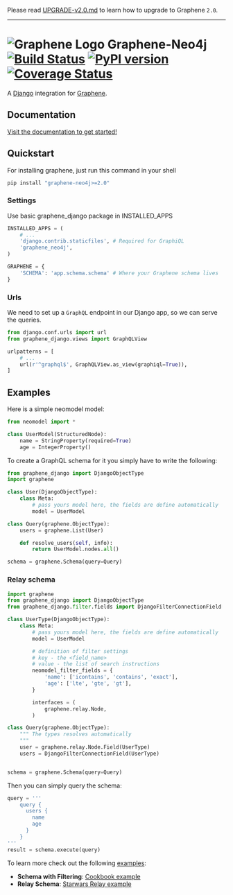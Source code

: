 Please read [UPGRADE-v2.0.md](https://github.com/graphql-python/graphene/blob/master/UPGRADE-v2.0.md) to learn how to upgrade to Graphene `2.0`.

---

# ![Graphene Logo](http://graphene-python.org/favicon.png) Graphene-Neo4j [![Build Status](https://travis-ci.org/graphql-python/graphene-django.svg?branch=master)](https://travis-ci.org/graphql-python/graphene-django) [![PyPI version](https://badge.fury.io/py/graphene-django.svg)](https://badge.fury.io/py/graphene-django) [![Coverage Status](https://coveralls.io/repos/graphql-python/graphene-django/badge.svg?branch=master&service=github)](https://coveralls.io/github/graphql-python/graphene-django?branch=master)


A [Django](https://www.djangoproject.com/) integration for [Graphene](http://graphene-python.org/).

## Documentation

[Visit the documentation to get started!](https://docs.graphene-python.org/projects/django/en/latest/)

## Quickstart

For installing graphene, just run this command in your shell

```bash
pip install "graphene-neo4j>=2.0"
```

### Settings

Use basic graphene_django package in INSTALLED_APPS

```python
INSTALLED_APPS = (
    # ...
    'django.contrib.staticfiles', # Required for GraphiQL
    'graphene_neo4j',
)

GRAPHENE = {
    'SCHEMA': 'app.schema.schema' # Where your Graphene schema lives
}
```

### Urls

We need to set up a `GraphQL` endpoint in our Django app, so we can serve the queries.

```python
from django.conf.urls import url
from graphene_django.views import GraphQLView

urlpatterns = [
    # ...
    url(r'^graphql$', GraphQLView.as_view(graphiql=True)),
]
```

## Examples

Here is a simple neomodel model:

```python
from neomodel import *

class UserModel(StructuredNode):
    name = StringProperty(required=True)
    age = IntegerProperty()
```

To create a GraphQL schema for it you simply have to write the following:

```python
from graphene_django import DjangoObjectType
import graphene

class User(DjangoObjectType):
    class Meta:
        # pass yours model here, the fields are define automatically
        model = UserModel

class Query(graphene.ObjectType):
    users = graphene.List(User)

    def resolve_users(self, info):
        return UserModel.nodes.all()

schema = graphene.Schema(query=Query)
```


### Relay schema

```python
import graphene
from graphene_django import DjangoObjectType
from graphene_django.filter.fields import DjangoFilterConnectionField

class UserType(DjangoObjectType):
    class Meta:
        # pass yours model here, the fields are define automatically
        model = UserModel

        # definition of filter settings
        # key - the <field_name>
        # value - the list of search instructions
        neomodel_filter_fields = {
            'name': ['icontains', 'contains', 'exact'],
            'age': ['lte', 'gte', 'gt'],
        }

        interfaces = (
            graphene.relay.Node,
        )

class Query(graphene.ObjectType):
    """ The types resolves automatically
    """
    user = graphene.relay.Node.Field(UserType)
    users = DjangoFilterConnectionField(UserType)


schema = graphene.Schema(query=Query)
```


Then you can simply query the schema:

```python
query = '''
    query {
      users {
        name
        age
      }
    }
'''
result = schema.execute(query)
```

To learn more check out the following [examples](examples/):

* **Schema with Filtering**: [Cookbook example](examples/cookbook)
* **Relay Schema**: [Starwars Relay example](examples/starwars)
